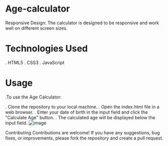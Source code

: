 # Age-calculator

Responsive Design: The calculator is designed to be responsive and work well on different screen sizes.


# Technologies Used
. HTML5
. CSS3
. JavaScript


# Usage
.To use the Age Calculator:

. Clone the repository to your local machine.
. Open the index.html file in a web browser.
. Enter your date of birth in the input field and click the "Calculate Age" button.
. The calculated age will be displayed below the input field.
![image](https://github.com/badrisinghoo7/Age-calculator/assets/123944508/6c170bbe-e5b6-44c6-8875-7d1136fe0dcb)



Contributing
Contributions are welcome! If you have any suggestions, bug fixes, or improvements, please fork the repository and create a pull request.
